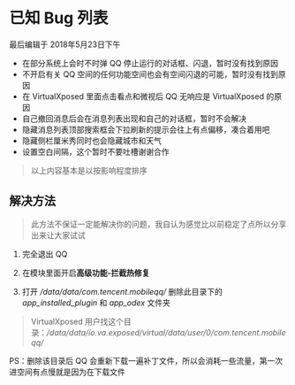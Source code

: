 # 已知 Bug 列表

最后编辑于 2018年5月23日下午

* 在部分系统上会时不时弹 QQ 停止运行的对话框、闪退，暂时没有找到原因
* 不开启有关 QQ 空间的任何功能空间也会有空间闪退的可能，暂时没有找到原因
* 在 VirtualXposed 里面点击看点和微视后 QQ 无响应是 VirtualXposed 的原因
* 自己撤回消息后会在消息列表出现和自己的对话框，暂时不会解决
* 隐藏消息列表顶部搜索框会下拉刷新的提示会往上有点偏移，凑合着用吧
* 隐藏侧栏厘米秀同时也会隐藏城市和天气
* 设置空白间隔，这个暂时不要吐槽谢谢合作

> 以上内容基本是以按影响程度排序

## 解决方法

> 此方法不保证一定能解决你的问题，我自认为感觉比以前稳定了点所以分享出来让大家试试

1. 完全退出 QQ

2. 在模块里面开启**高级功能-拦截热修复**

3. 打开 */data/data/com.tencent.mobileqq/*  删除此目录下的 *app_installed_plugin* 和 *app_odex* 文件夹

> VirtualXposed 用户找这个目录：*/data/data/io.va.exposed/virtual/data/user/0/com.tencent.mobileqq/*

PS：删除该目录后 QQ 会重新下载一遍补丁文件，所以会消耗一些流量，第一次进空间有点慢就是因为在下载文件